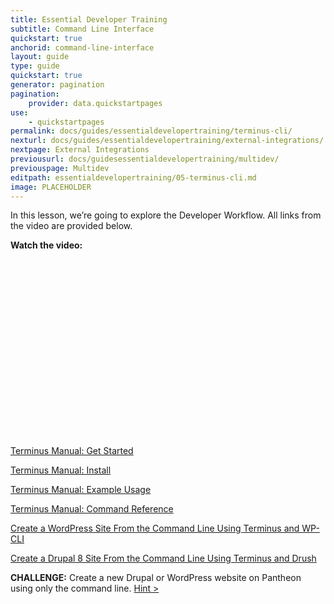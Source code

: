```yaml
---
title: Essential Developer Training
subtitle: Command Line Interface
quickstart: true
anchorid: command-line-interface
layout: guide
type: guide
quickstart: true
generator: pagination
pagination:
    provider: data.quickstartpages
use:
    - quickstartpages
permalink: docs/guides/essentialdevelopertraining/terminus-cli/
nexturl: docs/guides/essentialdevelopertraining/external-integrations/
nextpage: External Integrations
previousurl: docs/guidesessentialdevelopertraining/multidev/
previouspage: Multidev
editpath: essentialdevelopertraining/05-terminus-cli.md
image: PLACEHOLDER
---
```


In this lesson, we’re going to explore the Developer Workflow.
All links from the video are provided below.

**Watch the video:**

<script src="https://fast.wistia.com/embed/medias/3r5edvx69y.jsonp" async></script><script src="https://fast.wistia.com/assets/external/E-v1.js" async></script><div class="wistia_responsive_padding" style="padding:56.25% 0 0 0;position:relative;"><div class="wistia_responsive_wrapper" style="height:100%;left:0;position:absolute;top:0;width:100%;"><div class="wistia_embed wistia_async_3r5edvx69y videoFoam=true" style="height:100%;position:relative;width:100%"><div class="wistia_swatch" style="height:100%;left:0;opacity:0;overflow:hidden;position:absolute;top:0;transition:opacity 200ms;width:100%;"><img data-proofer-ignore src="https://fast.wistia.com/embed/medias/3r5edvx69y/swatch" style="filter:blur(5px);height:100%;object-fit:contain;width:100%;" alt="" onload="this.parentNode.style.opacity=1;" /></div></div></div></div>


[Terminus Manual: Get Started](https://pantheon.io/docs/terminus/)

[Terminus Manual: Install](https://pantheon.io/docs/terminus/install/)

[Terminus Manual: Example Usage](https://pantheon.io/docs/terminus/examples/)

[Terminus Manual: Command Reference](https://pantheon.io/docs/terminus/commands/)

[Create a WordPress Site From the Command Line Using Terminus and WP-CLI](https://pantheon.io/docs/guides/wordpress-commandline/)

[Create a Drupal 8 Site From the Command Line Using Terminus and Drush](https://pantheon.io/docs/guides/drupal8-commandline/)

**CHALLENGE:**
Create a new Drupal or WordPress website on Pantheon using only the command line.
[Hint >](PLACEHOLDER)
